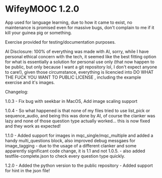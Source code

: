 # WifeyMOOC 1.2.0

App used for language learning, due to how it came to exist, no maintenance is promised even for massive bugs, don't complain to me if it kill your guinea pig or something.

Exercise provided for testing/documentation purposes.

AI Disclosure: 100% of everything was made with AI, sorry, while I have personal ethical concern with the tech, it seemed like the best fitting option for what is essentially
a solution for personal use only (that now happen to be public, but only because I want a git repository lol, I don't expect anyone to care!), given those circumstance,
everything is licencied into  DO WHAT THE FUCK YOU WANT TO PUBLIC LICENSE , including the example exercise and it's images.

Changelog:

1.0.3 - Fix bug with seekbar in MacOS, Add image scaling support

1.0.4 - So what happened is that none of my files tried to use list_pick or sequence_audio, and being this was done by AI, of course the clanker was lazy and none of those question type actually worked... this is now fixed and they work as expected!

1.1.0 - Added support for images in mqc_single/mqc_multiple and added a handy multi_questions block, also improved debug messgaes for image_tagging - due to the usage of a different clanker and some apparently significant code change, it is 1.1 and not 1.0.5. - also added testfile-complete.json to check every question type quickly.

1.2.0 - Added the python version to the public repository - Added support for hint in the json file!